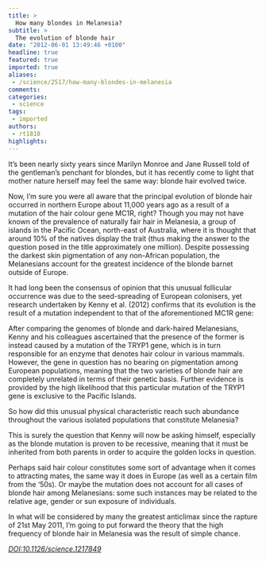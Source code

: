 ```yaml
---
title: >
  How many blondes in Melanesia?
subtitle: >
  The evolution of blonde hair
date: "2012-06-01 13:49:46 +0100"
headline: true
featured: true
imported: true
aliases:
 - /science/2517/how-many-blondes-in-melanesia
comments:
categories:
 - science
tags:
 - imported
authors:
 - rt1810
highlights:
---
```


It’s been nearly sixty years since Marilyn Monroe and Jane Russell told of the gentleman’s penchant for blondes, but it has recently come to light that mother nature herself may feel the same way: blonde hair evolved twice.

Now, I’m sure you were all aware that the principal evolution of blonde hair occurred in northern Europe about 11,000 years ago as a result of a mutation of the hair colour gene MC1R, right? Though you may not have known of the prevalence of naturally fair hair in Melanesia, a group of islands in the Pacific Ocean, north-east of Australia, where it is thought that around 10% of the natives display the trait (thus making the answer to the question posed in the title approximately one million). Despite possessing the darkest skin pigmentation of any non-African population, the Melanesians account for the greatest incidence of the blonde barnet outside of Europe.

It had long been the consensus of opinion that this unusual follicular occurrence was due to the seed-spreading of European colonisers, yet research undertaken by Kenny et al. (2012) confirms that its evolution is the result of a mutation independent to that of the aforementioned MC1R gene:

After comparing the genomes of blonde and dark-haired Melanesians, Kenny and his colleagues ascertained that the presence of the former is instead caused by a mutation of the TRYP1 gene, which is in turn responsible for an enzyme that denotes hair colour in various mammals. However, the gene in question has no bearing on pigmentation among European populations, meaning that the two varieties of blonde hair are completely unrelated in terms of their genetic basis. Further evidence is provided by the high likelihood that this particular mutation of the TRYP1 gene is exclusive to the Pacific Islands.

So how did this unusual physical characteristic reach such abundance throughout the various isolated populations that constitute Melanesia?

This is surely the question that Kenny will now be asking himself, especially as the blonde mutation is proven to be recessive, meaning that it must be inherited from both parents in order to acquire the golden locks in question.

Perhaps said hair colour constitutes some sort of advantage when it comes to attracting mates, the same way it does in Europe (as well as a certain film from the ‘50s). Or maybe the mutation does not account for all cases of blonde hair among Melanesians: some such instances may be related to the relative age, gender or sun exposure of individuals.

In what will be considered by many the greatest anticlimax since the rapture of 21st May 2011, I’m going to put forward the theory that the high frequency of blonde hair in Melanesia was the result of simple chance.

[_DOI:10.1126/science.1217849_](http://www.sciencemag.org/content/336/6081/554)
